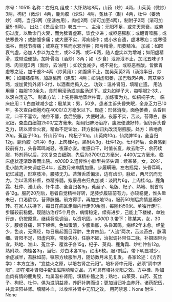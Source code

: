 序号：10515
名称：右归丸
组成：大怀熟地8两，山药（炒）4两，山茱萸（微炒）3两，枸杞（微炒）4两，鹿角胶（炒珠）4两，菟丝子（制）4两，杜仲（姜汤炒）4两，当归3两（便溏勿用），肉桂2两（渐可加至4两），制附子2两（渐可加至5-6两）。
出处：《景岳全书》卷五十一。
主治：元阳不足，或先天禀衰，或劳伤过度，以致命门火衰，而为脾胃虚寒，饮食少进；或呕恶膨胀；或翻胃噎膈；或怯寒畏冷；或脐腹多痛；或大便不实，泻痢频作；或小水自遗，虚淋寒疝；或寒侵溪谷，而肢节痹痛；或寒在下焦而水邪浮肿；阳亏精滑，阳萎精冷。
加减：如阳衰气虚，必加人参以为之主，或2-3两、或5-6两，随人虚实以为增减；如阳虚精滑，或带浊便搪，加补骨脂（酒炒）3两；如（歹食）泄肾泄不止，加北五味子3两、肉豆蔻3两（面炒，去油用）；如饮食减少，或不易化，或呕恶吞酸，皆脾胃虚寒之证，加干姜3-4两（炒黄用）；如腹痛不止，加吴茱萸2两（汤泡半日，炒用）；如腰膝痠痛，加胡桃肉（连皮）4两；如阴虚阳萎，加巴戟肉4两、肉苁蓉3两，或加黄狗外肾1-2付，以酒煮烂捣入之。
功效：温补肾阳，填精止遗。
用法用量：每服100余丸，食前用滚汤或淡盐汤送下。或丸如弹子大，每嚼服2-3丸，以滚白汤送下。
制备方法：上先将熟地蒸烂杵膏，加炼蜜为丸，如梧桐子大。
临床应用：1.白血球减少症：殷某某：男，50岁。患者主诉头昏失眠，全身乏力已10年，多次查白细胞均在4000/立方毫米以下。现症：形体消瘦，面色萎黄，头昏目涩，口干不喜饮，纳谷不馨，食后脘胀，大便时溏，夜寐不实，舌淡，苔薄白，脉沉细，查血白细胞2500/立方毫米，始用归脾汤治疗，腹胀便溏好转，但仍诉头昏乏力，转以肾命火衰，精血不足论治，转方拟右归丸改汤剂煎服。处方：熟地黄20g，菟丝子10g，怀山药10g，枸杞子10g，山萸肉10g，仙灵脾10g，全当归12g，鹿角胶（烊冲）6g，上肉桂4g，熟附片3g，杜仲12g。七付药后，全身感到较前有力，头昏耳鸣减轻，夜寐亦安。唯感口干，时值长夏，故去附子，余药续服，15剂药以后，2次复查白细胞，先后为3700/立方毫米，4400/立方毫米。临床症状逐渐改善而出院。_x000D_
2.遗传性小脑型共济失调：续某某，女，20岁，患小脑共济失调症已4年，近数月来病情加重。步履瞒珊，左右摇晃，头昏耳鸣，记忆减退，形寒肢冷，腰膝无力。苔薄舌质偏淡，边有齿印，脉细，两尺沉而无力。治以温肾补督，益精养髓，拟景岳右归丸加减：淡附片6g，上肉桂4g，鹿角霜、杜仲、淮山药、怀牛膝、全当归各9g，菟丝子、龟版、杞子、熟地、制首乌各12g。服药20剂后，患者自觉精神好转，足膝步履较前有力，亦较稳健，惟头晕未已，口渴欲饮，苔薄脉细。前方得手，再加生地12g，服药50剂后病情显著好转。在家人扶持下，每日在病区走廊内行走90余圈，每圈约50米。单独行走时，步履较前稳健。现随访治疗5个月余，病情稳定，续有进步，己能上下楼梯，单独行走，仍按原意，继续将息调治，以资巩固。_x000D_
3.带下：陈某某，女，30岁。腰痠脊痛，带下绵绵，色如蛋清，少腹重胀，头昏耳鸣，病经2年未愈。经量少，色淡，无痛经，每日晨起面目浮肿，生育四胎，“人流”两次，舌淡苔白，脉濡细。肾阳不足，阳虚内寒，带脉失约，任脉不固，治拟调补带任二脉，补摄固带为宜。熟地、淮山、菟丝子、覆盆子各15g，杞子、萸肉、鹿角霜、炒杜仲各12g，熟附块、肉桂各3g，当归、炒白术各10g，红枣6枚。服7剂后，带下明显减少，余症减半，苔脉如前，嘱原方续服半月，随访数月未见复发。
各家论述：《方剂学》：本方立法，“宜益火之原，以培右肾之元阳”。培补肾中元阳，必须“阴中求阳”，即在培补肾阳中配伍滋阴填精之品，方可具有培补元阳之效。方中桂、附加血肉有情的鹿角胶，均属温补肾阳，填精补髓之类；熟地、山茱萸、山药、菟丝子、枸杞、杜仲，俱为滋阴益肾，养肝补脾而设；更加当归补血养肝。诸药配伍，共具温阳益肾。填精补血，以收培补肾中元阳之效。
用药禁忌：None
附注：None
